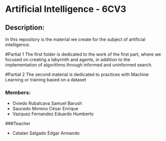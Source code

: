 # **Artificial Intelligence - 6CV3**

## Description:
In this repository is the material we create for the subject of artificial intelligence. 

#Partial 1
The first folder is dedicated to the work of the first part, where we focused on creating a labyrinth and agents, in addition to the implementation of algorithms through informed and uninformed search. 

#Partial 2
The second material is dedicated to practices with Machine Learning or training based on a dataset 

### Members:
* Oviedo Rubalcava Samuel Barush
* Saucedo Moreno César Enrique
* Vazquez Fernandez Eduardo Humberto

###Teacher
* Catalan Salgado Edgar Armando
